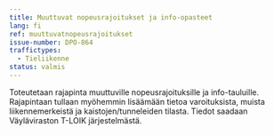 ```yaml
---
title: Muuttuvat nopeusrajoitukset ja info-opasteet
lang: fi
ref: muuttuvatnopeusrajoitukset
issue-number: DPO-864
traffictypes:
  - Tieliikenne
status: valmis
---
```

 
Toteutetaan rajapinta muuttuville nopeusrajoituksille ja info-tauluille. Rajapintaan tullaan myöhemmin lisäämään tietoa varoituksista, muista liikennemerkeistä ja kaistojen/tunneleiden tilasta.
Tiedot saadaan Väyläviraston T-LOIK järjestelmästä.
